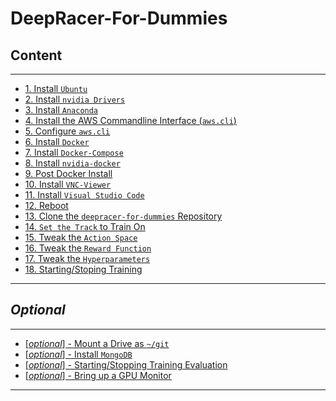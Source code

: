 # DeepRacer-For-Dummies

## **Content**

***

* [1. Install `Ubuntu`](./docs/install_ubuntu.md)
* [2. Install `nvidia Drivers`](./docs/install_nvidia_drivers.md)
* [3. Install `Anaconda`](./docs/install_anaconda.md)
* [4. Install the AWS Commandline Interface (`aws.cli`)](./docs/install_aws_-_commandline_interface_(aws.cli).md)
* [5. Configure `aws.cli`](./docs/configure_aws.cli.md)
* [6. Install `Docker`](./docs/install_docker.md)
* [7. Install `Docker-Compose`](./docs/install_docker_compose.md)
* [8. Install `nvidia-docker`](./docs/install_nvidia__docker.md)
* [9. Post Docker Install](./docs/post_docker_install.md)
* [10. Install `VNC-Viewer`](./docs/install_vnc-viewer.md)
* [11. Install `Visual Studio Code`](./docs/install_visual_studio_code.md)
* [12. Reboot](#Reboot)
* [13. Clone the `deepracer-for-dummies` Repository](./docs/clone_the_deepracer-for-dummies_repository.md)
* [14. `Set the Track` to Train On](./docs/set_the_track_to_train_on.md)
* [15. Tweak the `Action Space`](./docs/tweak_the_a_ction_space.md)
* [16. Tweak the `Reward Function`](./docs/tweak_the_reward_function.md)
* [17. Tweak the `Hyperparameters`](./docs/tweak_the_hyperparameters.md)
* [18. Starting/Stoping Training](./docs/starting-stopping_training.md)

***

## ***Optional***

***

* [\[*optional*\] - Mount a Drive as `~/git`](./docs/mount_drive.md)
* [\[*optional*\] - Install `MongoDB`](./docs/mongodb.md)
* [\[*optional*\] - Starting/Stopping Training Evaluation](./docs/starting-stopping_training_evaluation.md)
* [\[*optional*\] - Bring up a GPU Monitor](./docs/bring_up_the_gpu_monitor.md)

***
